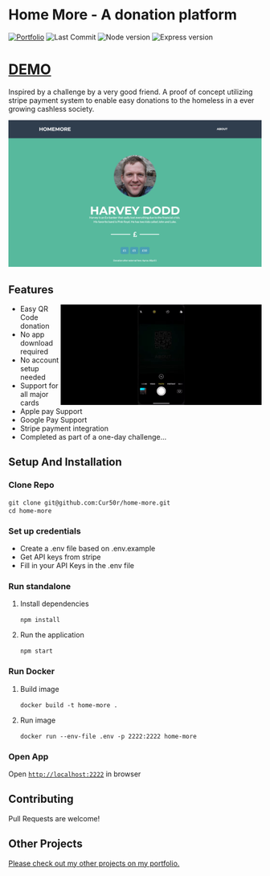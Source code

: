 # Home More - A donation platform

[![Portfolio](https://img.shields.io/badge/Portfolio-Ashley%20Buckingham-brightgreen.svg)](https://ashleybuckingham.co.uk)
![Last Commit](https://img.shields.io/github/last-commit/Cur50r/stock-searcher)
![Node version](https://img.shields.io/badge/node-v12.7.0-blue)
![Express version](https://img.shields.io/badge/Express-^4.17.1-important)

# [DEMO](https://donate.ashleybuckingham.co.uk)

Inspired by a challenge by a very good friend. A proof of concept utilizing stripe payment system to enable easy donations to the homeless in a ever growing cashless society.

![screenshot](./public/readme/screenshot.png "Donation Page")

## Features

<img align="right" width="400" height="auto" src="public/readme/demo.gif">

- Easy QR Code donation
- No app download required
- No account setup needed
- Support for all major cards
- Apple pay Support
- Google Pay Support
- Stripe payment integration
- Completed as part of a one-day challenge...

## Setup And Installation

### Clone Repo 
```
git clone git@github.com:Cur50r/home-more.git
cd home-more
```

### Set up credentials

- Create a .env file based on .env.example 
- Get API keys from stripe
- Fill in your API Keys in the .env file

### Run standalone

1. Install dependencies

    ```npm install```

2. Run the application

    ```npm start```

### Run Docker

1. Build image

    ```docker build -t home-more .```

2. Run image

    ```docker run --env-file .env -p 2222:2222 home-more```

### Open App
Open [`http://localhost:2222`](http://localhost:2222) in browser

## Contributing

Pull Requests are welcome!

## Other Projects

[Please check out my other projects on my portfolio.](https://ashleybuckingham.co.uk)